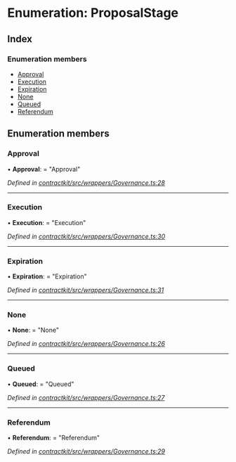 # Enumeration: ProposalStage

## Index

### Enumeration members

* [Approval](_contractkit_src_wrappers_governance_.proposalstage.md#approval)
* [Execution](_contractkit_src_wrappers_governance_.proposalstage.md#execution)
* [Expiration](_contractkit_src_wrappers_governance_.proposalstage.md#expiration)
* [None](_contractkit_src_wrappers_governance_.proposalstage.md#none)
* [Queued](_contractkit_src_wrappers_governance_.proposalstage.md#queued)
* [Referendum](_contractkit_src_wrappers_governance_.proposalstage.md#referendum)

## Enumeration members

###  Approval

• **Approval**: = "Approval"

*Defined in [contractkit/src/wrappers/Governance.ts:28](https://github.com/celo-org/celo-monorepo/blob/master/packages/contractkit/src/wrappers/Governance.ts#L28)*

___

###  Execution

• **Execution**: = "Execution"

*Defined in [contractkit/src/wrappers/Governance.ts:30](https://github.com/celo-org/celo-monorepo/blob/master/packages/contractkit/src/wrappers/Governance.ts#L30)*

___

###  Expiration

• **Expiration**: = "Expiration"

*Defined in [contractkit/src/wrappers/Governance.ts:31](https://github.com/celo-org/celo-monorepo/blob/master/packages/contractkit/src/wrappers/Governance.ts#L31)*

___

###  None

• **None**: = "None"

*Defined in [contractkit/src/wrappers/Governance.ts:26](https://github.com/celo-org/celo-monorepo/blob/master/packages/contractkit/src/wrappers/Governance.ts#L26)*

___

###  Queued

• **Queued**: = "Queued"

*Defined in [contractkit/src/wrappers/Governance.ts:27](https://github.com/celo-org/celo-monorepo/blob/master/packages/contractkit/src/wrappers/Governance.ts#L27)*

___

###  Referendum

• **Referendum**: = "Referendum"

*Defined in [contractkit/src/wrappers/Governance.ts:29](https://github.com/celo-org/celo-monorepo/blob/master/packages/contractkit/src/wrappers/Governance.ts#L29)*
